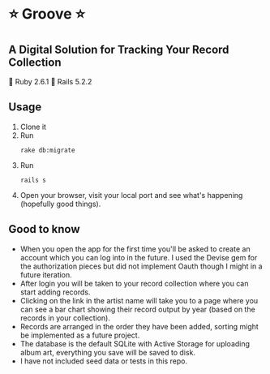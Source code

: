 # :star: Groove :star:

A Digital Solution for Tracking Your Record Collection
---
:gem: Ruby 2.6.1
:gem: Rails 5.2.2	

## Usage

1. Clone it
2. Run 
   ```
   rake db:migrate
   ``` 
3. Run 
   ```
   rails s
   ```
4. Open your browser, visit your local port and see what's happening (hopefully good things).

## Good to know
* When you open the app for the first time you'll be asked to create an account which you can log into in the future. I used the Devise gem for the authorization pieces but did not implement Oauth though I might in a future iteration. 
* After login you will be taken to your record collection where you can start adding records.
* Clicking on the link in the artist name will take you to a page where you can see a bar chart showing their record output by year (based on the records in your collection). 
* Records are arranged in the order they have been added, sorting might be implemented as a future project. 
* The database is the default SQLite with Active Storage for uploading album art, everything you save will be saved to disk. 
* I have not included seed data or tests in this repo. 

